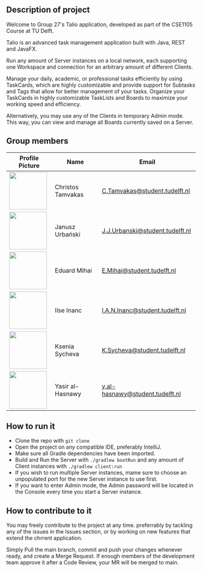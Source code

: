 ## Description of project

Welcome to Group 27's Talio application, developed as part of the CSE1105 Course at TU Delft.

Talio is an advanced task management application built with Java, REST and JavaFX.

Run any amount of Server instances on a local network, each supporting one Workspace and connection for an arbitrary amount of different Clients. 

Manage your daily, academic, or professional tasks efficiently by using TaskCards, which are highly customizable and provide support for Subtasks and Tags that allow for better management of your tasks. Organize your TaskCards in highly customizable TaskLists and Boards to maximize your working speed and efficiency.

Alternatively, you may use any of the Clients in temporary Admin mode. This way, you can view and manage all Boards currently saved on a Server.

## Group members

| Profile Picture                                                                                                            | Name                | Email                             |
|----------------------------------------------------------------------------------------------------------------------------|---------------------|-----------------------------------|
| <img src="https://secure.gravatar.com/avatar/2a2401c549d44588617689508bd4aa32?s=192&d=identicon" width="100" height="100"> | Christos Tamvakas   | C.Tamvakas@student.tudelft.nl     |
| <img src="https://secure.gravatar.com/avatar/3ff1211b531166f159e3a884e117aefb?s=800&d=identicon" width="100" height="100"> | Janusz Urbański     | J.J.Urbanski@student.tudelft.nl   |
| <img src="https://secure.gravatar.com/avatar/b2a64c08aa91d4f7509e299c3674d862?s=800&d=identicon" width="100" height="100"> | Eduard Mihai        | E.Mihai@student.tudelft.nl        |
| <img src="https://secure.gravatar.com/avatar/ba2765452b70cae6e62e6da728b78e3b?s=800&d=identicon" width="100" height="100"> | Ilse Inanc          | I.A.N.Inanc@student.tudelft.nl    |
| <img src="https://secure.gravatar.com/avatar/97736bc46764412ba5bd097a08968233?s=800&d=identicon" width="100" height="100"> | Ksenia Sycheva      | K.Sycheva@student.tudelft.nl      |
| <img src="https://secure.gravatar.com/avatar/0512d1ce7a232f4e148e8ed9b6f0e11f?s=800&d=identicon" width="100" height="100"> | Yasir al-Hasnawy    | y.al-hasnawy@student.tudelft.nl   |

## How to run it

* Clone the repo with ```git clone```
* Open the project on any compatible IDE, preferably IntelliJ.
* Make sure all Gradle dependencies have been imported.
* Build and Run the Server with ```./gradlew bootRun``` and any amount of Client instances with ```./gradlew client:run```
* If you wish to run multiple Server instances, mame sure to choose an unpopulated port for the new Server instance to use first.
* If you want to enter Admin mode, the Admin password will be located in the Console every time you start a Server instance.

## How to contribute to it

You may freely contribute to the project at any time. preferrably by tackling any of the issues in the Issues section, or by working on new features that extend the chrrent application. 

Simply Pull the main branch, commit and push your changes whenever ready, and create a Merge Request. If enough members of the development team approve it after a Code Review, your MR will be merged to main.
